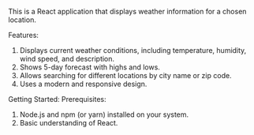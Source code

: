 This is a React application that displays weather information for a chosen location.

Features:
1. Displays current weather conditions, including temperature, humidity, wind speed, and description.
2. Shows 5-day forecast with highs and lows.
3. Allows searching for different locations by city name or zip code.
4. Uses a modern and responsive design.

Getting Started:
Prerequisites:
1. Node.js and npm (or yarn) installed on your system.
2. Basic understanding of React.

